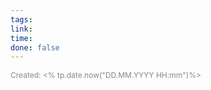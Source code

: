 ```yaml
---
tags: 
link: 
time: 
done: false
---
```

<span style="font-size:12px; color:#888888;">Created: <% tp.date.now("DD.MM.YYYY HH:mm")%></span>